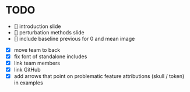 # TODO

- [] introduction slide
- [] perturbation methods slide
- [] include baseline previous for 0 and mean image
- [x] move team to back
- [x] fix font of standalone includes
- [x] link team members
- [x] link GitHub
- [x] add arrows that point on problematic feature attributions (skull / token) in examples
